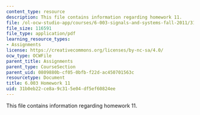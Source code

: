 ```yaml
---
content_type: resource
description: This file contains information regarding homework 11.
file: /ol-ocw-studio-app/courses/6-003-signals-and-systems-fall-2011/31b0eb22ce8a9c315e04df5ef60824ee_MIT6_003F11_hw11.pdf
file_size: 116591
file_type: application/pdf
learning_resource_types:
- Assignments
license: https://creativecommons.org/licenses/by-nc-sa/4.0/
ocw_type: OCWFile
parent_title: Assignments
parent_type: CourseSection
parent_uid: 0809880b-cf05-0bfb-f22d-ac450701563c
resourcetype: Document
title: 6.003 Homework 11
uid: 31b0eb22-ce8a-9c31-5e04-df5ef60824ee
---
```

This file contains information regarding homework 11.